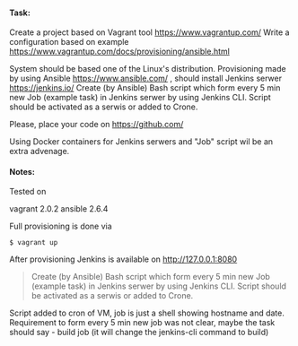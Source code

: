 #### Task:

Create a project based on Vagrant tool  https://www.vagrantup.com/ 
Write a configuration based on example https://www.vagrantup.com/docs/provisioning/ansible.html 

System should be based one of the Linux's distribution.
Provisioning made by using Ansible https://www.ansible.com/ , should install Jenkins serwer https://jenkins.io/ 
Create (by Ansible) Bash script which form every 5 min new Job (example task) in Jenkins serwer by using Jenkins CLI.
Script should be activated as a serwis or added to Crone.

Please, place your code on  https://github.com/ 

Using Docker containers for Jenkins serwers and "Job" script wil be an extra advenage.

#### Notes:
Tested on

vagrant 2.0.2
ansible 2.6.4

Full provisioning is done via 

`$ vagrant up`

After provisioning Jenkins is available on http://127.0.0.1:8080 

>Create (by Ansible) Bash script which form every 5 min new Job (example task) in Jenkins serwer by using Jenkins CLI.
>Script should be activated as a serwis or added to Crone.

Script added to cron of VM, job is just a shell showing hostname and date.
Requirement to form every 5 min new job was not clear, maybe the task should say - build job (it will change the jenkins-cli command to build)
